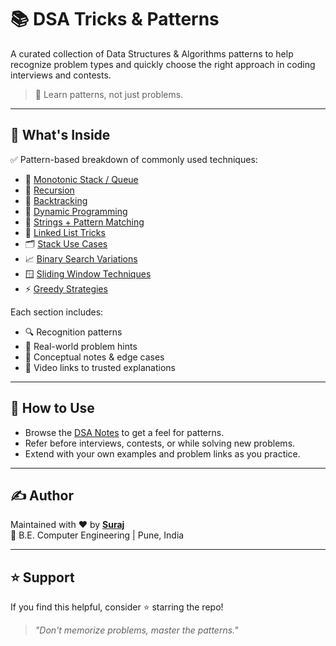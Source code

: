 # 📚 DSA Tricks & Patterns

A curated collection of Data Structures & Algorithms patterns to help recognize problem types and quickly choose the right approach in coding interviews and contests.

> 🧠 Learn patterns, not just problems.

---

## 🧩 What's Inside

✅ Pattern-based breakdown of commonly used techniques:

- 🔁 [Monotonic Stack / Queue](./dsa/dsa.md#-monotonic-stack--queue)
- 🔂 [Recursion](./dsa/dsa.md#-recursion)
- 🧭 [Backtracking](./dsa/dsa.md#-backtracking)
- 🧠 [Dynamic Programming](./dsa/dsa.md#-dynamic-programming)
- 🧵 [Strings + Pattern Matching](./dsa/dsa.md#-strings)
- 🔗 [Linked List Tricks](./dsa/dsa.md#-linked-list)
- 🗂️ [Stack Use Cases](./dsa/dsa.md#-stack)
- 📈 [Binary Search Variations](./dsa/dsa.md#-binary-search)
- 🪟 [Sliding Window Techniques](./dsa/dsa.md#-sliding-window)
- ⚡ [Greedy Strategies](./dsa/dsa.md#-greedy)

Each section includes:

- 🔍 Recognition patterns
- 📌 Real-world problem hints
- 🧠 Conceptual notes & edge cases
- 🎥 Video links to trusted explanations

---

## 📌 How to Use

- Browse the [DSA Notes](./dsa/dsa.md) to get a feel for patterns.
- Refer before interviews, contests, or while solving new problems.
- Extend with your own examples and problem links as you practice.

---

## ✍️ Author

Maintained with ❤️ by **[Suraj](https://github.com/Surajbodke)**  
📖 B.E. Computer Engineering | Pune, India

---

## ⭐ Support

If you find this helpful, consider ⭐ starring the repo!

> _"Don't memorize problems, master the patterns."_
